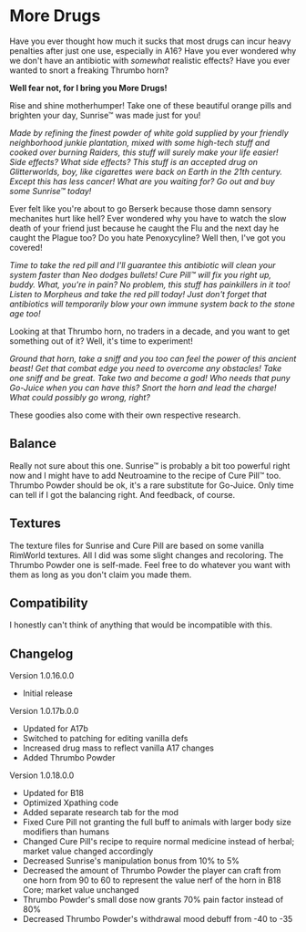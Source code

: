 # More Drugs
Have you ever thought how much it sucks that most drugs can incur heavy penalties after just one use, especially in A16? Have you ever wondered why we don't have an antibiotic with *somewhat* realistic effects? Have you ever wanted to snort a freaking Thrumbo horn?

**Well fear not, for I bring you More Drugs!**

Rise and shine motherhumper! Take one of these beautiful orange pills and brighten your day, Sunrise™ was made just for you!

*Made by refining the finest powder of white gold supplied by your friendly neighborhood junkie plantation, mixed with some high-tech stuff and cooked over burning Raiders, this stuff will surely make your life easier! Side effects? What side effects? This stuff is an accepted drug on Glitterworlds, boy, like cigarettes were back on Earth in the 21th century. Except this has less cancer! What are you waiting for? Go out and buy some Sunrise™ today!*

Ever felt like you're about to go Berserk because those damn sensory mechanites hurt like hell? Ever wondered why you have to watch the slow death of your friend just because he caught the Flu and the next day he caught the Plague too? Do you hate Penoxycyline? Well then, I've got you covered!

*Time to take the red pill and I'll guarantee this antibiotic will clean your system faster than Neo dodges bullets! Cure Pill™ will fix you right up, buddy. What, you're in pain? No problem, this stuff has painkillers in it too! Listen to Morpheus and take the red pill today! Just don't forget that antibiotics will temporarily blow your own immune system back to the stone age too!*

Looking at that Thrumbo horn, no traders in a decade, and you want to get something out of it? Well, it's time to experiment!

*Ground that horn, take a sniff and you too can feel the power of this ancient beast! Get that combat edge you need to overcome any obstacles! Take one sniff and be great. Take two and become a god! Who needs that puny Go-Juice when you can have this? Snort the horn and lead the charge! What could possibly go wrong, right?*

These goodies also come with their own respective research.

## Balance
Really not sure about this one. Sunrise™ is probably a bit too powerful right now and I might have to add Neutroamine to the recipe of Cure Pill™ too. Thrumbo Powder should be ok, it's a rare substitute for Go-Juice. Only time can tell if I got the balancing right. And feedback, of course.

## Textures
The texture files for Sunrise and Cure Pill are based on some vanilla RimWorld textures. All I did was some slight changes and recoloring. The Thrumbo Powder one is self-made. Feel free to do whatever you want with them as long as you don't claim you made them.

## Compatibility
I honestly can't think of anything that would be incompatible with this.

## Changelog
Version 1.0.16.0.0
- Initial release

Version 1.0.17b.0.0
- Updated for A17b
- Switched to patching for editing vanilla defs
- Increased drug mass to reflect vanilla A17 changes
- Added Thrumbo Powder

Version 1.0.18.0.0
- Updated for B18
- Optimized Xpathing code
- Added separate research tab for the mod
- Fixed Cure Pill not granting the full buff to animals with larger body size modifiers than humans
- Changed Cure Pill's recipe to require normal medicine instead of herbal; market value changed accordingly
- Decreased Sunrise's manipulation bonus from 10% to 5%
- Decreased the amount of Thrumbo Powder the player can craft from one horn from 90 to 60 to represent the value nerf of the horn in B18 Core; market value unchanged
- Thrumbo Powder's small dose now grants 70% pain factor instead of 80%
- Decreased Thrumbo Powder's withdrawal mood debuff from -40 to -35
